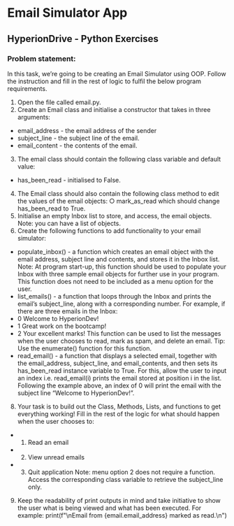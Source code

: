 # Email Simulator App
## HyperionDrive - Python Exercises

### Problem statement:
In this task, we’re going to be creating an Email Simulator using OOP. Follow the instruction and fill in the rest of logic to fulfil the below program requirements.
1. Open the file called email.py.
2. Create an Email class and initialise a constructor that takes in three arguments:
- email_address - the email address of the sender
- subject_line - the subject line of the email.
- email_content - the contents of the email.
3. The email class should contain the following class variable and default value:
- has_been_read - initialised to False.
4. The Email class should also contain the following class method to edit the values of the email objects:
○ mark_as_read which should change has_been_read to True.
5. Initialise an empty Inbox list to store, and access, the email objects. Note: you can have a list of objects.
6. Create the following functions to add functionality to your email simulator:
- populate_inbox() - a function which creates an email object with the email address, subject line and contents, and stores it in the Inbox list.
Note: At program start-up, this function should be used to populate your Inbox with three sample email objects for further use in your program. This function does not need to be included as a menu option for the user.
- list_emails() - a function that loops through the Inbox and prints the email’s subject_line, along with a corresponding number. For example, if there are three emails in the Inbox:
- 0 Welcome to HyperionDev!
- 1 Great work on the bootcamp!
- 2 Your excellent marks!
This function can be used to list the messages when the user chooses to read, mark as spam, and delete an email.
Tip: Use the enumerate() function for this function.
- read_email() - a function that displays a selected email, together with the email_address, subject_line, and email_contents, and then sets its has_been_read instance variable to True.
For this, allow the user to input an index i.e. read_email(i) prints the email stored at position i in the list. Following the example above, an index of 0 will print the email with the subject line “Welcome to HyperionDev!”.
8. Your task is to build out the Class, Methods, Lists, and functions to get everything working! Fill in the rest of the logic for what should happen when the user chooses to:
- 1. Read an email
- 2. View unread emails
- 3. Quit application
Note: menu option 2 does not require a function. Access the corresponding class variable to retrieve the subject_line only.
9. Keep the readability of print outputs in mind and take initiative to show the user what is being viewed and what has been executed. For example: print(f"\nEmail from {email.email_address} marked as read.\n")

